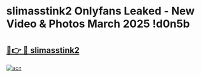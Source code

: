 # slimasstink2 Onlyfans Leaked - New Video & Photos March 2025 !d0n5b

# <h2><a href="https://cgj8nf.iuczelnia.edu.pl?title=slimasstink2&ref=d0n5b">🔗👉 🔴 slimasstink2</a></h2>

[![acn](https://github.com/user-attachments/assets/0f9c940e-d8b0-45ae-aac7-cd30a18b3e1c)](https://cgj8nf.iuczelnia.edu.pl?title=slimasstink2&ref=d0n5b)

